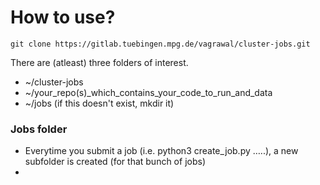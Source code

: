 # How to use?

	git clone https://gitlab.tuebingen.mpg.de/vagrawal/cluster-jobs.git

There are (atleast) three folders of interest.

* ~/cluster-jobs
* ~/your_repo(s)_which_contains_your_code_to_run_and_data
* ~/jobs (if this doesn't exist, mkdir it)


### Jobs folder

* Everytime you submit a job (i.e. python3 create_job.py …..), a new subfolder is created (for that bunch of jobs)
* 
